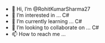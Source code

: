 - 👋 Hi, I’m @RohitKumarSharma27
- 👀 I’m interested in ... C#
- 🌱 I’m currently learning ... C#
- 💞️ I’m looking to collaborate on ... C#
- 📫 How to reach me ... 

<!---
RohitKumarSharma27/RohitKumarSharma27 is a ✨ special ✨ repository because its `README.md` (this file) appears on your GitHub profile.
You can click the Preview link to take a look at your changes.
--->

